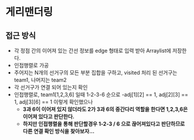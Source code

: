 # 게리맨더링

## 접근 방식
 - 각 정점 간의 이어져 있는 간선 정보를 edge 형태로 입력 받아 Arraylist에 저장한다.
 - 인접행렬로 가공
 - 주어지는 N개의 선거구의 모든 부분 집합을 구하고, visited 처리 된 선거구는 team1, 나머지는 team2
 - 각 선거구가 연결 되어 있는지 확인
 - 인접행렬로, team1[1,2,3,6] 일때 1-2-3-6 순으로 
 	-adj[1][2] == 1, adj[2][3] == 1, adj[3][6] == 1 이렇게 확인했으나
 	- **3과 6이 이어져 있지 않더라도 2가 3과 6의 중간다리 역할을 한다면 1,2,3,6은 이어져 있다고 판단한다.**
 	- **하지만 인접행렬을 통해 판단할경우 1-2-3 / 6 으로 끊어져있다고 판단하므로 다른 연결 확인 방식을 찾아보자...**